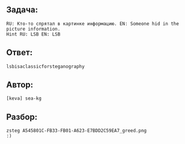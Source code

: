 ## Задача: 

    RU: Кто-то спрятал в картинке информацию. EN: Someone hid in the picture information.
    Hint RU: LSB EN: LSB

## Ответ:
    lsbisaclassicforsteganography

## Автор: 
    [keva] sea-kg

## Разбор:
    zsteg A545801C-FB33-FB01-A623-E7BDD2C59EA7_greed.png 
    :)

